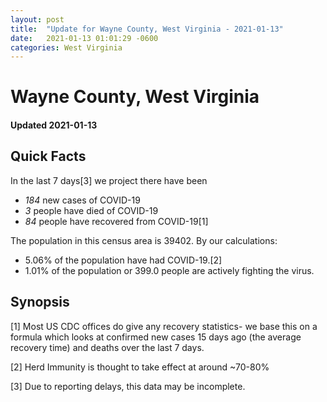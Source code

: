 ```yaml
---
layout: post
title:  "Update for Wayne County, West Virginia - 2021-01-13"
date:   2021-01-13 01:01:29 -0600
categories: West Virginia
---
```


# Wayne County, West Virginia
#### Updated 2021-01-13

## Quick Facts

In the last 7 days[3] we project there have been
- *184* new cases of COVID-19
- *3* people have died of COVID-19
- *84* people have recovered from COVID-19[1]

The population in this census area is 39402. By our calculations:
- 5.06% of the population have had COVID-19.[2]
- 1.01% of the population or 399.0 people are actively fighting the virus.

## Synopsis




[1] Most US CDC offices do give any recovery statistics- we base this on a formula which looks at confirmed new cases
15 days ago (the average recovery time) and deaths over the last 7 days.

[2] Herd Immunity is thought to take effect at around ~70-80%

[3] Due to reporting delays, this data may be incomplete.
 
    